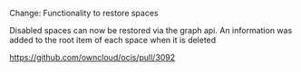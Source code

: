 Change: Functionality to restore spaces

Disabled spaces can now be restored via the graph api. An information was added to the root item
of each space when it is deleted

https://github.com/owncloud/ocis/pull/3092
